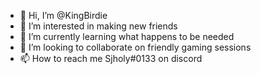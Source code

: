 - 👋 Hi, I’m @KingBirdie
- 👀 I’m interested in making new friends
- 🌱 I’m currently learning what happens to be needed
- 💞️ I’m looking to collaborate on friendly gaming sessions
- 📫 How to reach me Sjholy#0133 on discord
